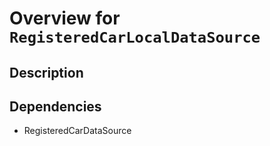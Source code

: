 # Overview for `RegisteredCarLocalDataSource`

## Description



## Dependencies

- RegisteredCarDataSource

